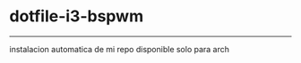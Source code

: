 # dotfile-i3-bspwm
-----------------------------
instalacion automatica de mi repo 
disponible solo para arch

